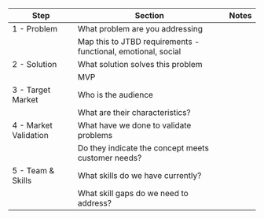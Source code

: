 
| Step                  | Section                                                       | Notes |
| --------------------- | ------------------------------------------------------------- | ----- |
| 1 - Problem           | What problem are you addressing                               |       |
|                       | Map this to JTBD requirements - functional, emotional, social |       |
| 2 - Solution          | What solution solves this problem                             |       |
|                       | MVP                                                           |       |
| 3 - Target Market     | Who is the audience                                           |       |
|                       | What are their characteristics?                               |       |
| 4 - Market Validation | What have we done to validate problems                        |       |
|                       | Do they indicate the concept meets customer needs?            |       |
| 5 - Team & Skills     | What skills do we have currently?                             |       |
|                       | What skill gaps do we need to address?                        |       |
